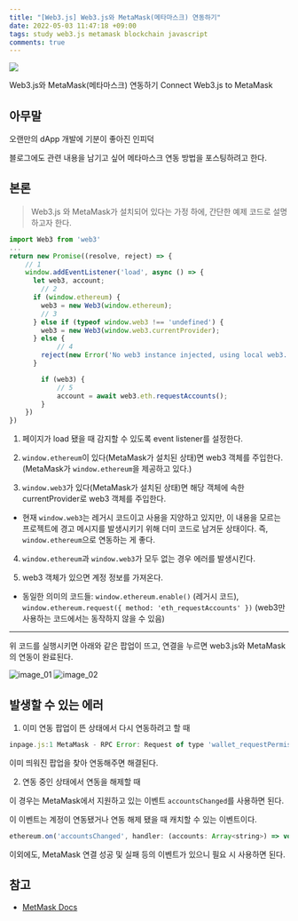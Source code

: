```yaml
---
title: "[Web3.js] Web3.js와 MetaMask(메타마스크) 연동하기"
date: 2022-05-03 11:47:18 +09:00
tags: study web3.js metamask blockchain javascript
comments: true
---
```


<a href="https://hits.seeyoufarm.com"><img src="https://hits.seeyoufarm.com/api/count/incr/badge.svg?url=https://infiduk.github.io/2022/05/03/web3js.html&count_bg=%23EDD513&title_bg=%23555555&icon=&icon_color=%23E7E7E7&title=%E2%9C%A8+page+view+%E2%9C%A8&edge_flat=false" /></a>

Web3.js와 MetaMask(메타마스크) 연동하기
Connect Web3.js to MetaMask

## 아무말

오랜만의 dApp 개발에 기분이 좋아진 인피덕

블로그에도 관련 내용을 남기고 싶어 메타마스크 연동 방법을 포스팅하려고 한다.

## 본론

> Web3.js 와 MetaMask가 설치되어 있다는 가정 하에, 간단한 예제 코드로 설명하고자 한다.

```javascript
import Web3 from 'web3'
...
return new Promise((resolve, reject) => {
	// 1
	window.addEventListener('load', async () => {
	  let web3, account;
		// 2
	  if (window.ethereum) {
	    web3 = new Web3(window.ethereum);
		// 3
	  } else if (typeof window.web3 !== 'undefined') {
	    web3 = new Web3(window.web3.currentProvider);
	  } else {
			// 4
	    reject(new Error('No web3 instance injected, using local web3.'))
	  }

		if (web3) {
			// 5
			account = await web3.eth.requestAccounts();
		}
	})
})
```

1. 페이지가 load 됐을 때 감지할 수 있도록 event listener를 설정한다.

2. `window.ethereum`이 있다(MetaMask가 설치된 상태)면 web3 객체를 주입한다.
   (MetaMask가 `window.ethereum`을 제공하고 있다.)

3. `window.web3`가 있다(MetaMask가 설치된 상태)면 해당 객체에 속한 currentProvider로 web3 객체를 주입한다.

- 현재 `window.web3`는 레거시 코드이고 사용을 지양하고 있지만, 이 내용을 모르는 프로젝트에 경고 메시지를 발생시키기 위해 더미 코드로 남겨둔 상태이다. 즉, `window.ethereum`으로 연동하는 게 좋다.

4. `window.ethereum`과 `window.web3`가 모두 없는 경우 에러를 발생시킨다.

5. web3 객체가 있으면 계정 정보를 가져온다.

- 동일한 의미의 코드들: `window.ethereum.enable()` (레거시 코드), `window.ethereum.request({ method: 'eth_requestAccounts' })` (web3만 사용하는 코드에서는 동작하지 않을 수 있음)

---

위 코드를 실행시키면 아래와 같은 팝업이 뜨고, 연결을 누르면 web3.js와 MetaMask의 연동이 완료된다.

![image_01](https://user-images.githubusercontent.com/48206157/166399616-233e5a00-6689-4623-b23c-5a28a46e34d9.png)
![image_02](https://user-images.githubusercontent.com/48206157/166399638-bc67e963-277c-4cdf-a8cf-26f1f8a2b959.png)

## 발생할 수 있는 에러

1. 이미 연동 팝업이 뜬 상태에서 다시 연동하려고 할 때

```javascript
inpage.js:1 MetaMask - RPC Error: Request of type 'wallet_requestPermissions' already pending for origin https://.com. Please wait. {code: -32002, message: "Request of type 'wallet_requestPermissions' alread…origin https://x.com. Please wait."}
```

이미 띄워진 팝업을 찾아 연동해주면 해결된다.

2. 연동 중인 상태에서 연동을 해제할 때

이 경우는 MetaMask에서 지원하고 있는 이벤트 `accountsChanged`를 사용하면 된다.

이 이벤트는 계정이 연동됐거나 연동 해제 됐을 때 캐치할 수 있는 이벤트이다.

```javascript
ethereum.on('accountsChanged', handler: (accounts: Array<string>) => void);
```

이외에도, MetaMask 연결 성공 및 실패 등의 이벤트가 있으니 필요 시 사용하면 된다.

## 참고

- [MetMask Docs](https://docs.metamask.io/guide/ethereum-provider.html)
